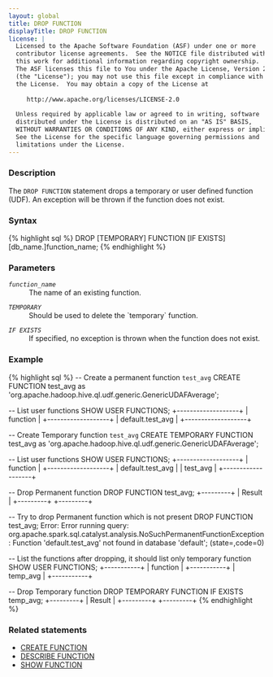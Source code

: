 ```yaml
---
layout: global
title: DROP FUNCTION
displayTitle: DROP FUNCTION 
license: |
  Licensed to the Apache Software Foundation (ASF) under one or more
  contributor license agreements.  See the NOTICE file distributed with
  this work for additional information regarding copyright ownership.
  The ASF licenses this file to You under the Apache License, Version 2.0
  (the "License"); you may not use this file except in compliance with
  the License.  You may obtain a copy of the License at
 
     http://www.apache.org/licenses/LICENSE-2.0
 
  Unless required by applicable law or agreed to in writing, software
  distributed under the License is distributed on an "AS IS" BASIS,
  WITHOUT WARRANTIES OR CONDITIONS OF ANY KIND, either express or implied.
  See the License for the specific language governing permissions and
  limitations under the License.
---
```


### Description
The `DROP FUNCTION` statement drops a temporary or user defined function (UDF). An exception will
 be thrown if the function does not exist. 

### Syntax
{% highlight sql %}
DROP [TEMPORARY] FUNCTION [IF EXISTS] [db_name.]function_name;
{% endhighlight %}


### Parameters

<dl>
  <dt><code><em>function_name</em></code></dt>
  <dd>The name of an existing function.</dd>
</dl>

<dl>
  <dt><code><em>TEMPORARY</em></code></dt>
  <dd>Should be used to delete the `temporary` function.</dd>
</dl>

<dl>
  <dt><code><em>IF EXISTS</em></code></dt>
  <dd>If specified, no exception is thrown when the function does not exist.</dd>
</dl>

### Example
{% highlight sql %}
-- Create a permanent function `test_avg`
CREATE FUNCTION test_avg as 'org.apache.hadoop.hive.ql.udf.generic.GenericUDAFAverage';

-- List user functions
SHOW USER FUNCTIONS;
  +-------------------+
  |     function      |
  +-------------------+
  | default.test_avg  |
  +-------------------+

-- Create Temporary function `test_avg`
CREATE TEMPORARY FUNCTION test_avg as 'org.apache.hadoop.hive.ql.udf.generic.GenericUDAFAverage';

-- List user functions
SHOW USER FUNCTIONS;
  +-------------------+
  |     function      |
  +-------------------+
  | default.test_avg  |
  | test_avg          |
  +-------------------+

-- Drop Permanent function
DROP FUNCTION test_avg;
  +---------+
  | Result  |
  +---------+
  +---------+

-- Try to drop Permanent function which is not present
DROP FUNCTION test_avg;
  Error: Error running query:
  org.apache.spark.sql.catalyst.analysis.NoSuchPermanentFunctionException:
  Function 'default.test_avg' not found in database 'default'; (state=,code=0)

-- List the functions after dropping, it should list only temporary function
SHOW USER FUNCTIONS;
  +-----------+
  | function  |
  +-----------+
  | temp_avg  |
  +-----------+
  
-- Drop Temporary function
DROP TEMPORARY FUNCTION IF EXISTS temp_avg;
  +---------+
  | Result  |
  +---------+
  +---------+
{% endhighlight %}
### Related statements
- [CREATE FUNCTION](sql-ref-syntax-ddl-create-function.html)
- [DESCRIBE FUNCTION](sql-ref-syntax-aux-describe-function.html)
- [SHOW FUNCTION](sql-ref-syntax-aux-show-functions.html)